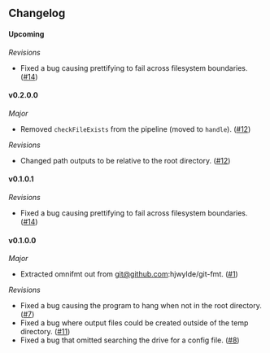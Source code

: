 ## Changelog

#### Upcoming

*Revisions*

* Fixed a bug causing prettifying to fail across filesystem boundaries. ([#14](https://github.com/hjwylde/omnifmt/issues/14))

#### v0.2.0.0

*Major*

* Removed `checkFileExists` from the pipeline (moved to `handle`). ([#12](https://github.com/hjwylde/omnifmt/issues/12))

*Revisions*

* Changed path outputs to be relative to the root directory. ([#12](https://github.com/hjwylde/omnifmt/issues/12))

#### v0.1.0.1

*Revisions*

* Fixed a bug causing prettifying to fail across filesystem boundaries. ([#14](https://github.com/hjwylde/omnifmt/issues/14))

#### v0.1.0.0

*Major*

* Extracted omnifmt out from git@github.com:hjwylde/git-fmt. ([#1](https://github.com/hjwylde/omnifmt/issues/1))

*Revisions*

* Fixed a bug causing the program to hang when not in the root directory. ([#7](https://github.com/hjwylde/omnifmt/issues/7))
* Fixed a bug where output files could be created outside of the temp directory. ([#11](https://github.com/hjwylde/omnifmt/issues/11))
* Fixed a bug that omitted searching the drive for a config file. ([#8](https://github.com/hjwylde/omnifmt/issues/8))


